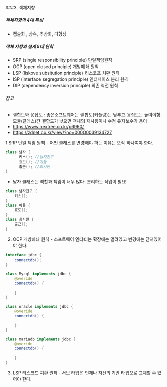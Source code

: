 
###3. 객체지향

##### 객체지향의 4대 특성

- 캡슐화 , 상속, 추상화, 다형성

##### 객체 지향의 설계 5대 원칙

- SRP (single responsibility principle) 단일책임원칙 
- OCP (open closed principle) 개방폐쇄 원칙
- LSP (liskove subsitution principle) 리스코프 치환 원칙
- ISP (interface segregation principle) 인터페이스 분리 원칙
- DIP (dependency inversion principle) 의존 역전 원칙



###### 참고

- 결합도와 응집도  : 좋은소프트웨어는 결합도(커플링)는 낮추고 응집도는 높여야함. 모듈(클래스)간 결합도가 낮으면 객체의 재사용이나 수정 유지보수가 용이
- https://www.nextree.co.kr/p6960/
- https://zdnet.co.kr/view/?no=00000039134727

1.SRP 단일 책임 원칙 - 어떤 클래스를 변경해야 하는 이유는 오직 하나여야 한다.
~~~java
class 남자 {
      키스(); //남자친구
      효도(); //아들
      출근(); //회사원
}

~~~
- 남자 클래스는 역할과 책임이 너무 많다. 분리하는 작업이 필요
~~~java
class 남자친구 {
    키스();
}
class 아들 {
    효도();
}
class 회사원 {
    출근();
}


~~~

2. OCP 개방폐쇄 원칙 - 소프트웨어 엔티티는 확장에는 열려있고 변경에는 닫혀있어야 한다. 
 
~~~java
interface jdbc {
    connectdb();
}

class Mysql implements jdbc {
    @overide
    connectdb() {
        
    }
}

class oracle implements jdbc {
    @overide
    connectdb() {

    }
}

class mariadb implements jdbc {
    @overide
    connectdb() {

    }
}

~~~

3. LSP 리스코프 치환 원칙 - 서브 타입은 언제나 자신의 기반 타입으로 교체할 수 있어야 한다.



